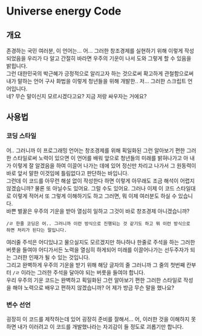 # Universe energy Code

## 개요
존경하는 국민 여러분, 이 언어는... 어... 그러한 창조경제를 실현하기 위해 이렇게 작성되었음을 우리가 다 알고 간절히 바라면 우주의 기운이 나서 도와 그렇게 할 수 있음을 밝힙니다.  
그런 대한민국의 박근혜가 긍정적으로 알리고자 하는 것으로써 확고하게 관철함으로써 내가 말하는 언어 구사 화법을 이렇게 청년들을 위해 개발한.. 저... 그러한 스크립트 언어입니다.  
네? 무슨 말이신지 모르시겠다고요? 지금 저랑 싸우자는 거에요?

## 사용법
### 코딩 스타일
어.. 그러니까 이 프로그래밍 언어는 창조경제를 위해 획일화된 그런 알아보기 편한 그러한 스타일로써 노력이 있으면 이 언어를 배워 앞으로 청년들의 미래를 밝혀나가고 아 내가 이렇게 잘 알겠음을 하여 이끌어 나가는 데에 있어 정신만 차리고 나가서 그 원동력이 바로 앞서 말한 이것임에 틀림없다고 판단하는 바입니다.  
그런데 이 코드를 아무런 해설 없이 작성한다 하면 이렇게 아무래도 조금 해석이 어렵지 않겠습니까? 물론 또 아닐수도 있어요. 그럴 수도 있어요. 그러나 이제 이 코드 스타일대로 이렇게 적어서 또 그렇게 이해하기도 하고 그러면, 뭐 이제 여러분도 하실 수 있습니다.  
바쁜 벌꿀은 우주의 기운을 받아 열심히 일하고 그것이 바로 창조경제 아니겠습니까?  

~~~
/ㄹ 한줄 코딩은 어.. 그러니까 이런 방식으로 진행되는 것 같기도 하고 뭐 이런 방식으로 하면 처리가 된다는 말입니다.
~~~

여러줄 주석은 어디있냐고 물으실지도 모르겠지만 하나하나 한줄로 주석을 하는 그러한 버릇을 들여야 어디가서든 노력을 열심히 하게되어 미래를 이끌어나가는 선두주자가 되는 그러한 인재가 될 수 있는 것입니다.  
그리고 완벽하게 우주의 기운을 받기 위해 해당 글자의 줄 그러니까 그 줄의 첫번째 칸부터 ``` /ㄹ ``` 이라는 그러한 주석을 달아야 되는 버릇을 들여야 합니다.  
우리 우주의 기운 코드는 완벽하고 획일화된 그런 알아보기 편한 그러한 스타일로 작성을 해야 노력으로 배우고 편하지 않겠습니까?
어 제가 방금 무슨 말을 했나요?  

### 변수 선언
굉장히 이 코드를 제작하는데 있어 굉장히 준비를 잘해서... 어, 이러한 것을 이해하지 못하면 내가 이러려고 이 코드를 개발했나라는 자괴감이 들 정도로 괴롭기만 합니다.
